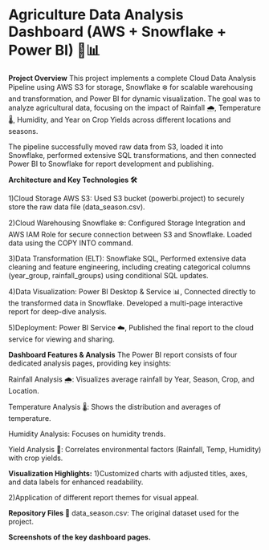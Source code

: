 # Agriculture Data Analysis Dashboard (AWS + Snowflake + Power BI) 🌾📊

**Project Overview**
This project implements a complete Cloud Data Analysis Pipeline using AWS S3 for storage, Snowflake ❄️ for scalable warehousing and transformation, and Power BI for dynamic visualization. The goal was to analyze agricultural data, focusing on the impact of Rainfall 🌧️, Temperature 🌡️, Humidity, and Year on Crop Yields across different locations and seasons.

The pipeline successfully moved raw data from S3, loaded it into Snowflake, performed extensive SQL transformations, and then connected Power BI to Snowflake for report development and publishing.

**Architecture and Key Technologies 🛠️**

1)Cloud Storage	AWS S3:	Used S3 bucket (powerbi.project) to securely store the raw data file (data_season.csv).

2)Cloud Warehousing	Snowflake ❄️:	Configured Storage Integration and AWS IAM Role for secure connection between S3 and Snowflake. Loaded data using the COPY INTO command.

3)Data Transformation (ELT):	Snowflake SQL,	Performed extensive data cleaning and feature engineering, including creating categorical columns (year_group, rainfall_groups) using conditional SQL updates.

4)Data Visualization:	Power BI Desktop & Service 📊,	Connected directly to the transformed data in Snowflake. Developed a multi-page interactive report for deep-dive analysis.

5)Deployment:	Power BI Service ☁️,	Published the final report to the cloud service for viewing and sharing.

**Dashboard Features & Analysis**
The Power BI report consists of four dedicated analysis pages, providing key insights:

Rainfall Analysis 🌧️: Visualizes average rainfall by Year, Season, Crop, and Location.

Temperature Analysis 🌡️: Shows the distribution and averages of temperature.

Humidity Analysis: Focuses on humidity trends.

Yield Analysis 🌱: Correlates environmental factors (Rainfall, Temp, Humidity) with crop yields.

**Visualization Highlights:**
1)Customized charts with adjusted titles, axes, and data labels for enhanced readability.

2)Application of different report themes for visual appeal.

**Repository Files 📁**
data_season.csv: The original dataset used for the project.

**Screenshots of the key dashboard pages.**
